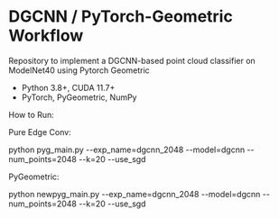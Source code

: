 # DGCNN / PyTorch-Geometric Workflow

Repository to implement a DGCNN-based point cloud classifier on ModelNet40 using Pytorch Geometric

- Python 3.8+, CUDA 11.7+
- PyTorch, PyGeometric, NumPy

How to Run:

Pure Edge Conv:

python pyg_main.py --exp_name=dgcnn_2048 --model=dgcnn --num_points=2048 --k=20 --use_sgd


PyGeometric:

python newpyg_main.py --exp_name=dgcnn_2048 --model=dgcnn --num_points=2048 --k=20 --use_sgd

